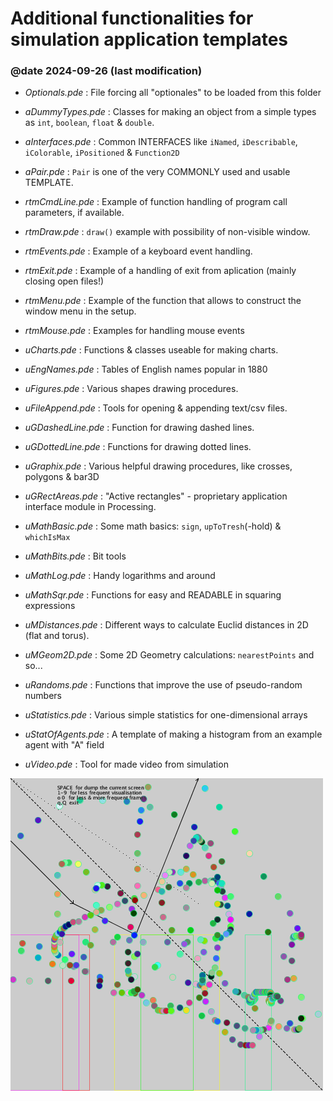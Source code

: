 Additional functionalities for simulation application templates
================================================================
### @date 2024-09-26 (last modification)

   *   _Optionals.pde_  :  File forcing all "optionales" to be loaded from this folder 

   *   _aDummyTypes.pde_  :  Classes for making an object from a simple types as `int`, `boolean`, `float` & `double`.

   *   _aInterfaces.pde_  :  Common INTERFACES like `iNamed`, `iDescribable`, `iColorable`, `iPositioned` & `Function2D`

   *   _aPair.pde_  :  `Pair` is one of the very COMMONLY used and usable TEMPLATE.

   *   _rtmCmdLine.pde_  :  Example of function handling of program call parameters, if available.

   *   _rtmDraw.pde_  :  `draw()` example with possibility of non-visible window.

   *   _rtmEvents.pde_  :  Example of a keyboard event handling.

   *   _rtmExit.pde_  :  Example of a handling of exit from aplication (mainly closing open files!) 

   *   _rtmMenu.pde_  :  Example of the function that allows to construct the window menu in the setup. 

   *   _rtmMouse.pde_  :  Examples for handling mouse events

   *   _uCharts.pde_  :  Functions & classes useable for making charts.

   *   _uEngNames.pde_  :  Tables of English names popular in 1880

   *   _uFigures.pde_  :  Various shapes drawing procedures.

   *   _uFileAppend.pde_  :  Tools for opening & appending text/csv files.

   *   _uGDashedLine.pde_  :  Function for drawing dashed lines.

   *   _uGDottedLine.pde_  :  Functions for drawing dotted lines.

   *   _uGraphix.pde_  :  Various helpful drawing procedures, like crosses, polygons & bar3D

   *   _uGRectAreas.pde_  :  "Active rectangles" - proprietary application interface module in Processing.

   *   _uMathBasic.pde_  :  Some math basics: `sign`, `upToTresh`(-hold) & `whichIsMax`

   *   _uMathBits.pde_  :  Bit tools

   *   _uMathLog.pde_  :  Handy logarithms and around

   *   _uMathSqr.pde_  :  Functions for easy and READABLE in squaring expressions

   *   _uMDistances.pde_  :  Different ways to calculate Euclid distances in 2D (flat and torus).

   *   _uMGeom2D.pde_  :  Some 2D Geometry calculations: `nearestPoints` and so...

   *   _uRandoms.pde_  :  Functions that improve the use of pseudo-random numbers

   *   _uStatistics.pde_  :  Various simple statistics for one-dimensional arrays

   *   _uStatOfAgents.pde_  :  A template of making a histogram from an example agent with "A" field
   
   *   _uVideo.pde_  :  Tool for made video from simulation 
   
   ![image](more_docs/screen000987,00000.PNG)
   


   

